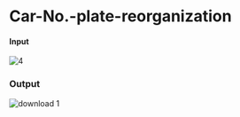 # Car-No.-plate-reorganization

#### Input
![4](https://user-images.githubusercontent.com/68725514/161083682-ce183111-1267-4802-b796-8201a8d66e8d.jpg,size=100)
### Output
![download 1](https://user-images.githubusercontent.com/68725514/161084093-6838492a-8d37-43cf-9826-f90a6e9d758c.png)
